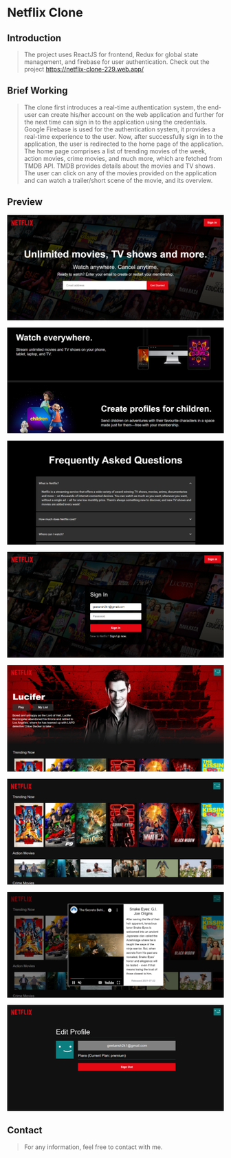 # Netflix Clone

## Introduction

> The project uses ReactJS for frontend, Redux for global state management, and firebase for user authentication. Check out the project https://netflix-clone-229.web.app/

## Brief Working

> The clone first introduces a real-time authentication system, the end-user can create his/her account on the web application and further for the next time can sign in to the application using the credentials. Google Firebase is used for the authentication system, it provides a real-time experience to the user. Now, after successfully sign in to the application, the user is redirected to the home page of the application. The home page comprises a list of trending movies of the week, action movies, crime movies, and much more, which are fetched from TMDB API. TMDB provides details about the movies and TV shows. The user can click on any of the movies provided on the application and can watch a trailer/short scene of the movie, and its overview.

## Preview

![Landing Page-1](/markdown/1.png)

![Landing Page-2](/markdown/2.png)

![Landing Page-3](/markdown/3.png)

![SignIn Page](/markdown/4.png)

![Home Page-1](/markdown/5.png)

![Home Page-2](/markdown/6.png)

![Home Page-3](/markdown/7.png)

![Profile Page](/markdown/8.png)

## Contact

> For any information, feel free to contact with me.